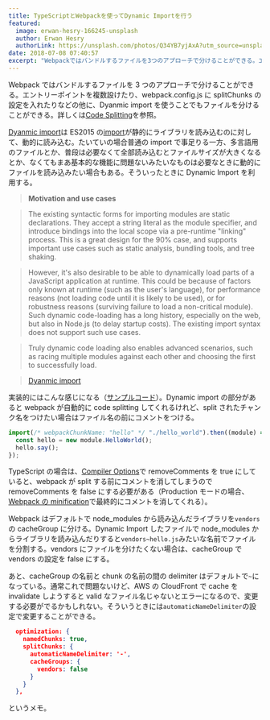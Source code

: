 ```yaml
---
title: TypeScriptとWebpackを使ってDynamic Importを行う
featured:
  image: erwan-hesry-166245-unsplash
  author: Erwan Hesry
  authorLink: https://unsplash.com/photos/Q34YB7yjAxA?utm_source=unsplash&utm_medium=referral&utm_content=creditCopyText
date: 2018-07-08 07:40:57
excerpt: "Webpackではバンドルするファイルを3つのアプローチで分けることができる。エントリーポイントを複数設けたり、webpack.config.jsにsplitChunksの設定を入れたりなどの他に、Dyanmic importを使うことでもファイルを分けることができる。詳しくはCode Splittingを参照。"
---
```


Webpack ではバンドルするファイルを 3 つのアプローチで分けることができる。エントリーポイントを複数設けたり、webpack.config.js に splitChunks の設定を入れたりなどの他に、Dyanmic import を使うことでもファイルを分けることができる。詳しくは[Code Splitting](https://webpack.js.org/guides/code-splitting/)を参照。

[Dyanmic import](https://github.com/tc39/proposal-dynamic-import)は ES2015 の[import](https://developer.mozilla.org/ja/docs/Web/JavaScript/Reference/Statements/import)が静的にライブラリを読み込むのに対して、動的に読み込む。たいていの場合普通の import で事足りる一方、多言語用のファイルとか、普段は必要なくて全部読み込むとファイルサイズが大きくなるとか、なくてもまあ基本的な機能に問題ないみたいなものは必要なときに動的にファイルを読み込みたい場合もある。そういったときに Dynamic Import を利用する。

> **Motivation and use cases**

> The existing syntactic forms for importing modules are static declarations. They accept a string literal as the module specifier, and introduce bindings into the local scope via a pre-runtime "linking" process. This is a great design for the 90% case, and supports important use cases such as static analysis, bundling tools, and tree shaking.

> However, it's also desirable to be able to dynamically load parts of a JavaScript application at runtime. This could be because of factors only known at runtime (such as the user's language), for performance reasons (not loading code until it is likely to be used), or for robustness reasons (surviving failure to load a non-critical module). Such dynamic code-loading has a long history, especially on the web, but also in Node.js (to delay startup costs). The existing import syntax does not support such use cases.

> Truly dynamic code loading also enables advanced scenarios, such as racing multiple modules against each other and choosing the first to successfully load.

> [Dyanmic import](https://github.com/tc39/proposal-dynamic-import)

実装的にはこんな感じになる（[サンプルコード](https://github.com/memolog/typescript-webpack-dynamic-import-sample)）。Dynamic import の部分があると webpack が自動的に code splitting してくれるけれど、split されたチャンク名をつけたい場合はファイル名の前にコメントをつける。

```javascript
import(/* webpackChunkName: "hello" */ "./hello_world").then((module) => {
  const hello = new module.HelloWorld();
  hello.say();
});
```

TypeScript の場合は、[Compiler Options](https://www.typescriptlang.org/docs/handbook/compiler-options.html)で removeComments を true にしていると、webpack が split する前にコメントを消してしまうので removeComments を false にする必要がある（Production モードの場合、[Webpack の minification](https://webpack.js.org/guides/production/#minification)で最終的にコメントを消してくれる）。

Webpack はデフォルトで node_modules から読み込んだライブラリを`vendors`の cacheGroup に分ける。Dynamic Import したファイルで node_modules からライブラリを読み込んだりすると`vendors~hello.js`みたいな名前でファイルを分割する。vendors にファイルを分けたくない場合は、cacheGroup で vendors の設定を false にする。

あと、cacheGroup の名前と chunk の名前の間の delimiter はデフォルトで`~`になっている。通常これで問題ないけど、AWS の CloudFront で cache を invalidate しようすると valid なファイル名じゃないとエラーになるので、変更する必要がでるかもしれない。そういうときには`automaticNameDelimiter`の設定で変更することができる。

```json
  optimization: {
    namedChunks: true,
    splitChunks: {
      automaticNameDelimiter: '-',
      cacheGroups: {
        vendors: false
      }
    }
  },
```

というメモ。
